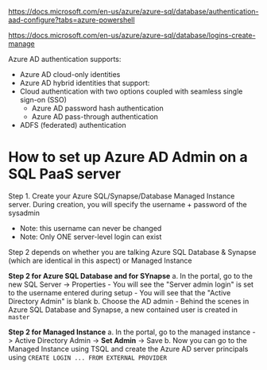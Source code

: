 https://docs.microsoft.com/en-us/azure/azure-sql/database/authentication-aad-configure?tabs=azure-powershell

https://docs.microsoft.com/en-us/azure/azure-sql/database/logins-create-manage

Azure AD authentication supports:
- Azure AD cloud-only identities
- Azure AD hybrid identities that support:
- Cloud authentication with two options coupled with seamless single sign-on (SSO)
    - Azure AD password hash authentication
    - Azure AD pass-through authentication
- ADFS (federated) authentication

# How to set up Azure AD Admin on a SQL PaaS server

Step 1. Create your Azure SQL/Synapse/Database Managed Instance server. During creation, you will specify the username + password of the sysadmin
- Note: this username can never be changed 
- Note: Only ONE server-level login can exist

Step 2 depends on whether you are talking Azure SQL Database & Synapse (which are identical in this aspect) or Managed Instance

**Step 2 for Azure SQL Database and for SYnapse**
a. In the portal, go to the new SQL Server -> Properties 
    - You will see the "Server admin login" is set to the username entered during setup
    - You will see that the "Active Directory Admin" is blank
b. Choose the AD admin
    - Behind the scenes in Azure SQL Database and Synapse, a new contained user is created in `master`
    
**Step 2 for Managed Instance**
a. In the portal, go to the managed instance -> Active Directory Admin -> **Set Admin** -> Save
b. Now you can go to the Managed Instance using TSQL and create the Azure AD server principals using `CREATE LOGIN ... FROM EXTERNAL PROVIDER`
